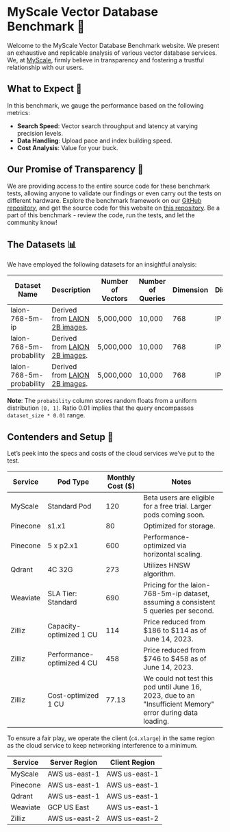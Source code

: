 # MyScale Vector Database Benchmark 🚀

Welcome to the MyScale Vector Database Benchmark website. We present an exhaustive and replicable analysis of various vector database services. We, at [MyScale](https://myscale.com), firmly believe in transparency and fostering a trustful relationship with our users.

## What to Expect 🧐

In this benchmark, we gauge the performance based on the following metrics:

- **Search Speed**: Vector search throughput and latency at varying precision levels.
- **Data Handling**: Upload pace and index building speed.
- **Cost Analysis**: Value for your buck.

## Our Promise of Transparency 🤝

We are providing access to the entire source code for these benchmark tests, allowing anyone to validate our findings or even carry out the tests on different hardware. Explore the benchmark framework on our [GitHub repository](https://github.com/myscale/vector-db-benchmark), and get the source code for this website on [this repository](https://github.com/myscale/benchmark). Be a part of this benchmark - review the code, run the tests, and let the community know!

## The Datasets 📊

We have employed the following datasets for an insightful analysis:

| Dataset Name | Description | Number of Vectors | Number of Queries | Dimension | Distance | Filters | Payload Columns | Download Link |
|--------------|-------------|-------------------|-------------------|-----------|----------|---------|-----------------|---------------|
| laion-768-5m-ip | Derived from [LAION 2B images](https://huggingface.co/datasets/laion/laion2b-multi-vit-h-14-embeddings/tree/main). | 5,000,000 | 10,000 | 768 | IP | N/A | 0 | [Link](https://myscale-datasets.s3.ap-southeast-1.amazonaws.com/laion-5m-test-ip.hdf5) |
| laion-768-5m-probability | Derived from [LAION 2B images](https://huggingface.co/datasets/laion/laion2b-multi-vit-h-14-embeddings/tree/main). | 5,000,000 | 10,000 | 768 | IP | Ratio 0.01 | `[probability (Float64)]` | [Vectors](https://myscale-datasets.s3.ap-southeast-1.amazonaws.com/laion-768-5m-ip-probability.hdf5) [Queries](https://myscale-datasets.s3.ap-southeast-1.amazonaws.com/laion-768-5m-ip-probability-0.01.hdf5) |
| laion-768-5m-probability | Derived from [LAION 2B images](https://huggingface.co/datasets/laion/laion2b-multi-vit-h-14-embeddings/tree/main). | 5,000,000 | 10,000 | 768 | IP | Ratio 0.1 | `[probability (Float64)]` | [Vectors](https://myscale-datasets.s3.ap-southeast-1.amazonaws.com/laion-768-5m-ip-probability.hdf5) [Queries](https://myscale-datasets.s3.ap-southeast-1.amazonaws.com/laion-768-5m-ip-probability-0.1.hdf5) |

**Note**: The `probability` column stores random floats from a uniform distribution `[0, 1]`. Ratio 0.01 implies that the query encompasses `dataset_size * 0.01` range.

## Contenders and Setup 🥊

Let’s peek into the specs and costs of the cloud services we’ve put to the test.

| Service | Pod Type | Monthly Cost ($) | Notes |
|---------|----------|------------------|-------|
| MyScale | Standard Pod | 120 | Beta users are eligible for a free trial. Larger pods coming soon. |
| Pinecone | s1.x1 | 80 | Optimized for storage. |
| Pinecone | 5 x p2.x1 | 600 | Performance-optimized via horizontal scaling. |
| Qdrant | 4C 32G | 273 | Utilizes HNSW algorithm. |
| Weaviate | SLA Tier: Standard | 690 | Pricing for the laion-768-5m-ip dataset, assuming a consistent 5 queries per second. |
| Zilliz | Capacity-optimized 1 CU | 114 | Price reduced from $186 to $114 as of June 14, 2023. |
| Zilliz | Performance-optimized 4 CU | 458 | Price reduced from $746 to $458 as of June 14, 2023. |
| Zilliz | Cost-optimized 1 CU | 77.13 | We could not test this pod until June 16, 2023, due to an "Insufficient Memory" error during data loading. |

To ensure a fair play, we operate the client (`c4.xlarge`) in the same region as the cloud service to keep networking interference to a minimum.

| Service | Server Region | Client Region |
|---------|---------------|---------------|
| MyScale | AWS us-east-1 | AWS us-east-1 |
| Pinecone | AWS us-east-1 | AWS us-east-1 |
| Qdrant | AWS us-east-1 | AWS us-east-1 |
| Weaviate | GCP US East | AWS us-east-1 |
| Zilliz | AWS us-east-2 | AWS us-east-2 |
